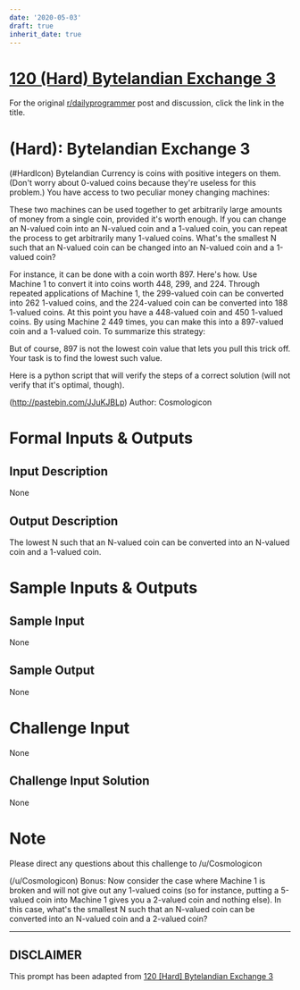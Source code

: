 ```yaml
---
date: '2020-05-03'
draft: true
inherit_date: true
---
```


# [120 (Hard) Bytelandian Exchange 3](https://www.reddit.com/r/dailyprogrammer/comments/19whtk/030813_challenge_120_hard_bytelandian_exchange_3/)

For the original [r/dailyprogrammer](https://www.reddit.com/r/dailyprogrammer/) post and discussion, click the link in the title.

#  (Hard): Bytelandian Exchange 3
(#HardIcon)
Bytelandian Currency is coins with positive integers on them. (Don't worry about 0-valued coins because they're useless for this problem.) You have access to two peculiar money changing machines:

These two machines can be used together to get arbitrarily large amounts of money from a single coin, provided it's worth enough. If you can change an N-valued coin into an N-valued coin and a 1-valued coin, you can repeat the process to get arbitrarily many 1-valued coins. What's the smallest N such that an N-valued coin can be changed into an N-valued coin and a 1-valued coin?

For instance, it can be done with a coin worth 897. Here's how. Use Machine 1 to convert it into coins worth 448, 299, and 224. Through repeated applications of Machine 1, the 299-valued coin can be converted into 262 1-valued coins, and the 224-valued coin can be converted into 188 1-valued coins. At this point you have a 448-valued coin and 450 1-valued coins. By using Machine 2 449 times, you can make this into a 897-valued coin and a 1-valued coin. To summarize this strategy:

But of course, 897 is not the lowest coin value that lets you pull this trick off. Your task is to find the lowest such value.

Here is a python script that will verify the steps of a correct solution (will not verify that it's optimal, though).

(http://pastebin.com/JJuKJBLp)
Author: Cosmologicon

# Formal Inputs & Outputs
## Input Description
None

## Output Description
The lowest N such that an N-valued coin can be converted into an N-valued coin and a 1-valued coin.

# Sample Inputs & Outputs
## Sample Input
None

## Sample Output
None

# Challenge Input
None

## Challenge Input Solution
None

# Note
Please direct any questions about this challenge to /u/Cosmologicon

(/u/Cosmologicon)
Bonus: Now consider the case where Machine 1 is broken and will not give out any 1-valued coins (so for instance, putting a 5-valued coin into Machine 1 gives you a 2-valued coin and nothing else). In this case, what's the smallest N such that an N-valued coin can be converted into an N-valued coin and a 2-valued coin?


----
## **DISCLAIMER**
This prompt has been adapted from [120 [Hard] Bytelandian Exchange 3](https://www.reddit.com/r/dailyprogrammer/comments/19whtk/030813_challenge_120_hard_bytelandian_exchange_3/
)
